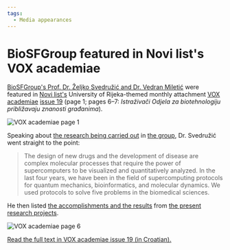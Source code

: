 ```yaml
---
tags:
  - Media appearances
---
```


# BioSFGroup featured in Novi list's VOX academiae

[BioSFGroup's Prof. Dr. Željko Svedružić and Dr. Vedran Miletić](../group.md) were featured in [Novi list's](https://www.novilist.hr/) University of Rijeka-themed monthly attachment [VOX academiae](https://uniri.hr/sveuciliste-i-drustvo/vox-academiae/) [issue 19](/files/VOX-academiae-19-2019-08-02.pdf) (page 1; pages 6–7: *Istraživači Odjela za biotehnologiju približavaju znanosti građanima*).

![VOX academiae page 1](/images/VOX-academiae-19-2019-08-02-page-1.jpg)

Speaking about [the research being carried out](../research.md) in [the group](../group.md), Dr. Svedružić went straight to the point:

> The design of new drugs and the development of disease are complex molecular processes that require the power of supercomputers to be visualized and quantitatively analyzed. In the last four years, we have been in the field of supercomputing protocols for quantum mechanics, bioinformatics, and molecular dynamics. We used protocols to solve five problems in the biomedical sciences.

He then listed [the accomplishments and the results](../principal-investigator.md) from [the present research projects](../research.md).

![VOX academiae page 6](/images/VOX-academiae-19-2019-08-02-page-6.jpg)

[Read the full text in VOX academiae issue 19 (in Croatian).](/files/VOX-academiae-19-2019-08-02.pdf)
